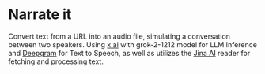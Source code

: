 # Narrate it

Convert text from a URL into an audio file, simulating a conversation between two speakers. Using [x.ai](https://x.ai) with grok-2-1212 model for LLM Inference and [Deepgram](https://deepgram.com/) for Text to Speech, as well as utilizes the [Jina AI](https://jina.ai/reader/) reader for fetching and processing text.
